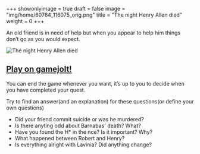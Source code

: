 +++
showonlyimage = true
draft = false
image = "img/home/60764_116075_orig.png"
title = "The night Henry Allen died"
weight = 0
+++

An old friend is in need of help but when you appear to help him things don’t go as you would expect.
<!--more-->

![The night Henry Allen died](/img/home/60764-ll-scsq6dwg-v4.webp)

## [Play on gamejolt!](https://gamejolt.com/games/the-night-henry-allen-died/60764)

You can end the game whenever you want, it’s up to you to decide when you have completed your quest.

Try to find an answer(and an explanation) for these questions(or define your own questions)

* Did your friend commit suicide or was he murdered?
* Is there anyting odd about Barnabas' death? What?
* Have you found the H* in the nce? Is it important? Why?
* What happened between Robert and Henry?
* Is everything alright with Lavinia? Did anything change?